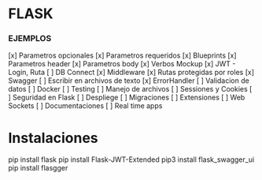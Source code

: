 # FLASK

### EJEMPLOS

[x] Parametros opcionales
[x] Parametros requeridos
[x] Blueprints
[x] Parametros header
[x] Parametros body
[x] Verbos Mockup
[x] JWT - Login, Ruta
[ ] DB Connect
[x] Middleware
[x] Rutas protegidas por roles
[x] Swagger
[ ] Escribir en archivos de texto
[x] ErrorHandler
[ ] Validacion de datos
[ ] Docker
[ ] Testing
[ ] Manejo de archivos
[ ] Sessiones y Cookies
[ ] Seguridad en Flask
[ ] Despliege
[ ] Migraciones
[ ] Extensiones
[ ] Web Sockets
[ ] Documentaciones
[ ] Real time apps


# Instalaciones
pip install flask
pip install Flask-JWT-Extended
pip3 install flask_swagger_ui
pip install flasgger
